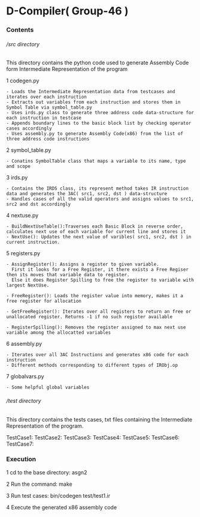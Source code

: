 # D-Compiler( Group-46 )

### Contents
###### /src directory 
This directory contains the python code used to generate Assembly Code form Intermediate Representation of the program

1 codegen.py
  
  	- Loads the Intermediate Representation data from testcases and iterates over each instruction
  	- Extracts out variables from each instruction and stores them in Symbol Table via symbol_table.py
  	- Uses irds.py class to generate three address code data-structure for each instruction in testcase
  	- Appends boundary lines to the basic block list by checking operator cases accordingly 
	- Uses assembly.py to generate Assembly Code(x86) from the list of three address code instructions

2 symbol_table.py

	- Conatins SymbolTable class that maps a variable to its name, type and scope

3 irds.py

	- Contains the IRDS class, its represent method takes IR instruction data and generates the 3AC( src1, src2, dst ) data-structure 
	- Handles cases of all the valid operators and assigns values to src1, src2 and dst accordingly

4 nextuse.py

	- BuildNextUseTable():Traverses each Basic Block in reverse order, calculates next use of each variable for current line and stores it
	- NextUse(): Updates the next value of varibles( src1, src2, dst ) in current instruction.

5 registers.py

	- AssignRegister(): Assigns a register to given variable. 
	  First it looks for a Free Register, it there exists a Free Regiser then its moves that variable data to register. 
	  Else it does Register Spilling to free the register to variable with largest NextUse. 

	- FreeRegister(): Loads the register value into memory, makes it a free register for allocation

	- GetFreeRegister(): Iterates over all registers to return an free or unallocated register. Returns -1 if no such register available

	- RegisterSpilling(): Removes the register assigned to max next use variable among the allocatted variables 

6 assembly.py

	- Iterates over all 3AC Instructions and generates x86 code for each instruction
	- Different methods corresponding to different types of IRObj.op

7 globalvars.py

	- Some helpful global variables

###### /test directory 
This directory contains the tests cases, txt files containing the Intermediate Representation of the program.

TestCase1: 
TestCase2: 
TestCase3: 
TestCase4: 
TestCase5: 
TestCase6: 
TestCase7: 

### Execution

1 cd to the base directory: asgn2

2 Run the command: make

3 Run test cases: bin/codegen test/test1.ir

4 Execute the generated x86 assembly code
